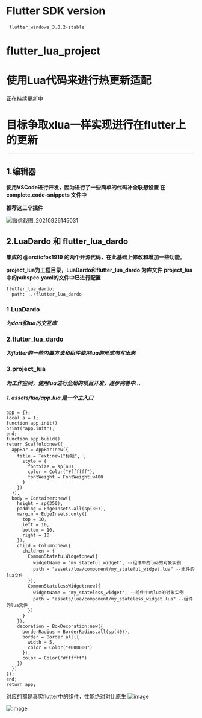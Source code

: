 # Flutter SDK version
     flutter_windows_3.0.2-stable

# flutter_lua_project

# 使用Lua代码来进行热更新适配
正在持续更新中

# 目标争取xlua一样实现进行在flutter上的更新


---------

## 1.编辑器
**使用VSCode进行开发，因为进行了一些简单的代码补全联想设置 在 complete.code-snippets 文件中**

**推荐这三个插件**

![微信截图_20210926145031](https://user-images.githubusercontent.com/6658343/134796976-fe062b4e-3ca4-4db2-bf19-a4135ad7b464.png)

## 2.LuaDardo 和 flutter_lua_dardo 
 **集成的 @arcticfox1919 的两个开源代码，在此基础上修改和增加一些功能。**
  
  **project_lua为工程目录，LuaDardo和flutter_lua_dardo 为库文件**
  **project_lua中的pubspec.yaml的文件中已进行配置**
  ```
  flutter_lua_dardo:
    path: ../flutter_lua_dardo
  ```
  
  ### 1.LuaDardo
  ***为dart和lua的交互库***
  ### 2.flutter_lua_dardo
  ***为flutter的一些内置方法和组件使用lua的形式书写出来***
  ### 3.project_lua
  ***为工作空间，使用lua进行全局的项目开发，逐步完善中...***
  ##### 1. assets/lua/app.lua 是一个主入口
  ```
  app = {};
  local a = 1;
  function app.init()
  print("app.init");
  end;
  function app.build()
  return Scaffold:new({
    appBar = AppBar:new({
      title = Text:new("标题", {
        style = {
          fontSize = sp(40),
          color = Color("#ffffff"),
          fontWeight = FontWeight.w400
        }
      })
    }),
    body = Container:new({
      height = sp(350),
      padding = EdgeInsets.all(sp(30)),
      margin = EdgeInsets.only({
        top = 10,
        left = 10,
        bottom = 10,
        right = 10
      }),
      child = Column:new({
        children = {
          CommonStatefulWidget:new({
            widgetName = "my_stateful_widget", --组件中的lua的对象实例
            path = "assets/lua/component/my_stateful_widget.lua" --组件的lua文件
          }),
          CommonStatelessWidget:new({
            widgetName = "my_stateless_widget", --组件中的lua的对象实例
            path = "assets/lua/component/my_stateless_widget.lua" --组件的lua文件
          })
        }
      }),
      decoration = BoxDecoration:new({
        borderRadius = BorderRadius.all(sp(40)),
        border = Border.all({
          width = 5,
          color = Color("#000000")
        }),
        color = Color("#ffffff")
      })
    })
  });
  end;
  return app;
  ```
  对应的都是真实flutter中的组件，性能绝对对比原生
  ![image](https://user-images.githubusercontent.com/6658343/210043209-2f32b014-5cf2-455b-8587-9d6466ccc5e8.png)

![image](https://user-images.githubusercontent.com/6658343/210041172-3ca11aef-24fb-4664-baaa-b61902904966.png)



  
